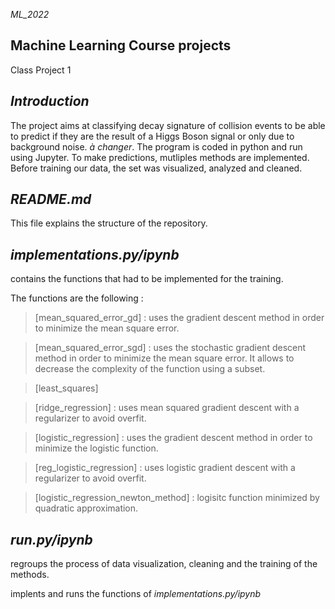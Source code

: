 _ML_2022_

## Machine Learning Course projects
Class Project 1

## _Introduction_
The project aims at classifying decay signature of collision events to be able to predict if they are the result of a Higgs Boson signal or only due to background noise. _à changer_. The program is coded in python and run using Jupyter.
To make predictions, mutliples methods are implemented.
Before training our data, the set was visualized, analyzed and cleaned. 

## _README.md_
This file explains the structure of the repository.

## _implementations.py/ipynb_
contains the functions that had to be implemented for the training.

The functions are the following :

>[mean_squared_error_gd] : uses the gradient descent method in order to minimize the mean square error. 

>[mean_squared_error_sgd] : uses the stochastic gradient descent method in order to minimize the mean square error. It allows to decrease the complexity of the function using a subset. 

>[least_squares]

>[ridge_regression] : uses mean squared gradient descent with a regularizer to avoid overfit.

>[logistic_regression] : uses the gradient descent method in order to minimize the logistic function.

>[reg_logistic_regression] : uses logistic gradient descent with a regularizer to avoid overfit.

>[logistic_regression_newton_method] : logisitc function minimized by quadratic approximation.


## _run.py/ipynb_
regroups the process of data visualization, cleaning and the training of the methods.

 implents and runs the functions of _implementations.py/ipynb_  




